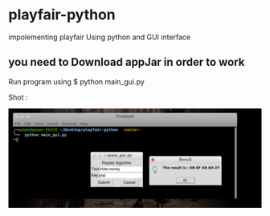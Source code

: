 # playfair-python
impolementing playfair Using python and GUI interface 
## you need to Download appJar in order to work 
Run program using 
$ python main_gui.py

Shot :

![Example](https://github.com/AymanSLH/playfair-python/blob/master/app.png "Example")

